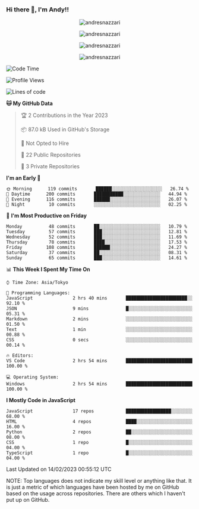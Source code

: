 ### Hi there 👋, I'm Andy!!

<p align="center" >
  <img src="https://github-profile-trophy.vercel.app/?username=AndresNazzari&theme=dracula&column=-1" alt="andresnazzari"/>
</p>

<p align="center">
  <img  src="https://github-readme-stats.vercel.app/api?username=AndresNazzari&count_private=true&show_icons=true&theme=dracula" alt="andresnazzari"/>
</p>
<p align="center">
  <img  src="https://github-readme-stats.vercel.app/api/top-langs/?username=AndresNazzari&layout=compact" alt="andresnazzari"/>
</p>
<p align="center" >
  <img src="https://github-readme-stats.vercel.app/api/wakatime?username=AndresNazzari" alt="andresnazzari"/>
</p>

<!--START_SECTION:waka-->
![Code Time](http://img.shields.io/badge/Code%20Time-286%20hrs%2049%20mins-blue)

![Profile Views](http://img.shields.io/badge/Profile%20Views-0-blue)

![Lines of code](https://img.shields.io/badge/From%20Hello%20World%20I%27ve%20Written-393%20Thousand%20lines%20of%20code-blue)

**🐱 My GitHub Data** 

> 🏆 2 Contributions in the Year 2023
 > 
> 📦 87.0 kB Used in GitHub's Storage 
 > 
> 🚫 Not Opted to Hire
 > 
> 📜 22 Public Repositories 
 > 
> 🔑 3 Private Repositories  
 > 
**I'm an Early 🐤** 

```text
🌞 Morning      119 commits       ██████░░░░░░░░░░░░░░░░░░░   26.74 % 
🌆 Daytime      200 commits       ███████████░░░░░░░░░░░░░░   44.94 % 
🌃 Evening      116 commits       ██████░░░░░░░░░░░░░░░░░░░   26.07 % 
🌙 Night         10 commits       ░░░░░░░░░░░░░░░░░░░░░░░░░   02.25 % 

```
📅 **I'm Most Productive on Friday** 

```text
Monday          48 commits       ██░░░░░░░░░░░░░░░░░░░░░░░   10.79 % 
Tuesday         57 commits       ███░░░░░░░░░░░░░░░░░░░░░░   12.81 % 
Wednesday       52 commits       ███░░░░░░░░░░░░░░░░░░░░░░   11.69 % 
Thursday        78 commits       ████░░░░░░░░░░░░░░░░░░░░░   17.53 % 
Friday         108 commits       ██████░░░░░░░░░░░░░░░░░░░   24.27 % 
Saturday        37 commits       ██░░░░░░░░░░░░░░░░░░░░░░░   08.31 % 
Sunday          65 commits       ███░░░░░░░░░░░░░░░░░░░░░░   14.61 % 

```


📊 **This Week I Spent My Time On** 

```text
⌚︎ Time Zone: Asia/Tokyo

💬 Programming Languages: 
JavaScript               2 hrs 40 mins       ███████████████████████░░   92.10 % 
JSON                     9 mins              █░░░░░░░░░░░░░░░░░░░░░░░░   05.31 % 
Markdown                 2 mins              ░░░░░░░░░░░░░░░░░░░░░░░░░   01.50 % 
Text                     1 min               ░░░░░░░░░░░░░░░░░░░░░░░░░   00.88 % 
CSS                      0 secs              ░░░░░░░░░░░░░░░░░░░░░░░░░   00.14 % 

🔥 Editors: 
VS Code                  2 hrs 54 mins       █████████████████████████   100.00 % 

💻 Operating System: 
Windows                  2 hrs 54 mins       █████████████████████████   100.00 % 

```

**I Mostly Code in JavaScript** 

```text
JavaScript               17 repos            █████████████████░░░░░░░░   68.00 % 
HTML                     4 repos             ████░░░░░░░░░░░░░░░░░░░░░   16.00 % 
Python                   2 repos             ██░░░░░░░░░░░░░░░░░░░░░░░   08.00 % 
CSS                      1 repo              █░░░░░░░░░░░░░░░░░░░░░░░░   04.00 % 
TypeScript               1 repo              █░░░░░░░░░░░░░░░░░░░░░░░░   04.00 % 

```



 Last Updated on 14/02/2023 00:55:12 UTC
<!--END_SECTION:waka-->

NOTE: Top languages does not indicate my skill level or anything like that. It is just a metric of which languages have been hosted by me on GitHub based on the usage across repositories. There are others which I haven't put up on GitHub.

<!-- Here are some ideas to get you started:

-   🔭 I’m currently working on ...
-   🌱 I’m currently learning ...
-   👯 I’m looking to collaborate on ...
-   🤔 I’m looking for help with ...
-   💬 Ask me about ...
-   📫 How to reach me: ...
-   😄 Pronouns: ...
-   ⚡ Fun fact: ... -->
